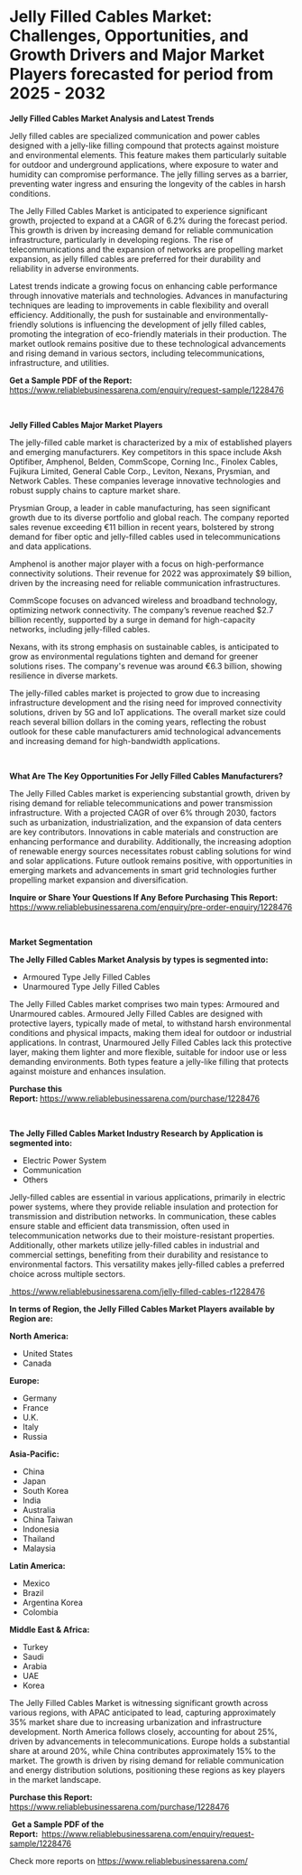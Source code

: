 <p><h1>Jelly Filled Cables Market: Challenges, Opportunities, and Growth Drivers and Major Market Players forecasted for period from 2025 - 2032</h1></p><p><strong>Jelly Filled Cables Market Analysis and Latest Trends</strong></p>
<p><p>Jelly filled cables are specialized communication and power cables designed with a jelly-like filling compound that protects against moisture and environmental elements. This feature makes them particularly suitable for outdoor and underground applications, where exposure to water and humidity can compromise performance. The jelly filling serves as a barrier, preventing water ingress and ensuring the longevity of the cables in harsh conditions.</p><p>The Jelly Filled Cables Market is anticipated to experience significant growth, projected to expand at a CAGR of 6.2% during the forecast period. This growth is driven by increasing demand for reliable communication infrastructure, particularly in developing regions. The rise of telecommunications and the expansion of networks are propelling market expansion, as jelly filled cables are preferred for their durability and reliability in adverse environments.</p><p>Latest trends indicate a growing focus on enhancing cable performance through innovative materials and technologies. Advances in manufacturing techniques are leading to improvements in cable flexibility and overall efficiency. Additionally, the push for sustainable and environmentally-friendly solutions is influencing the development of jelly filled cables, promoting the integration of eco-friendly materials in their production. The market outlook remains positive due to these technological advancements and rising demand in various sectors, including telecommunications, infrastructure, and utilities.</p></p>
<p><strong>Get a Sample PDF of the Report:&nbsp;</strong> <a href="https://www.reliablebusinessarena.com/enquiry/request-sample/1228476?utm_campaign=3272&utm_medium=2&utm_source=Github&utm_content=ia&utm_term=07042025&utm_id=jelly-filled-cables">https://www.reliablebusinessarena.com/enquiry/request-sample/1228476</a></p>
<p>&nbsp;</p>
<p><strong>Jelly Filled Cables Major Market Players</strong></p>
<p><p>The jelly-filled cable market is characterized by a mix of established players and emerging manufacturers. Key competitors in this space include Aksh Optifiber, Amphenol, Belden, CommScope, Corning Inc., Finolex Cables, Fujikura Limited, General Cable Corp., Leviton, Nexans, Prysmian, and Network Cables. These companies leverage innovative technologies and robust supply chains to capture market share.</p><p>Prysmian Group, a leader in cable manufacturing, has seen significant growth due to its diverse portfolio and global reach. The company reported sales revenue exceeding €11 billion in recent years, bolstered by strong demand for fiber optic and jelly-filled cables used in telecommunications and data applications. </p><p>Amphenol is another major player with a focus on high-performance connectivity solutions. Their revenue for 2022 was approximately $9 billion, driven by the increasing need for reliable communication infrastructures.</p><p>CommScope focuses on advanced wireless and broadband technology, optimizing network connectivity. The company’s revenue reached $2.7 billion recently, supported by a surge in demand for high-capacity networks, including jelly-filled cables.</p><p>Nexans, with its strong emphasis on sustainable cables, is anticipated to grow as environmental regulations tighten and demand for greener solutions rises. The company's revenue was around €6.3 billion, showing resilience in diverse markets.</p><p>The jelly-filled cables market is projected to grow due to increasing infrastructure development and the rising need for improved connectivity solutions, driven by 5G and IoT applications. The overall market size could reach several billion dollars in the coming years, reflecting the robust outlook for these cable manufacturers amid technological advancements and increasing demand for high-bandwidth applications.</p></p>
<p>&nbsp;</p>
<p><strong>What Are The Key Opportunities For Jelly Filled Cables Manufacturers?</strong></p>
<p><p>The Jelly Filled Cables market is experiencing substantial growth, driven by rising demand for reliable telecommunications and power transmission infrastructure. With a projected CAGR of over 6% through 2030, factors such as urbanization, industrialization, and the expansion of data centers are key contributors. Innovations in cable materials and construction are enhancing performance and durability. Additionally, the increasing adoption of renewable energy sources necessitates robust cabling solutions for wind and solar applications. Future outlook remains positive, with opportunities in emerging markets and advancements in smart grid technologies further propelling market expansion and diversification.</p></p>
<p><strong>Inquire or Share Your Questions If Any Before Purchasing This Report:</strong> <a href="https://www.reliablebusinessarena.com/enquiry/pre-order-enquiry/1228476?utm_campaign=3272&utm_medium=2&utm_source=Github&utm_content=ia&utm_term=07042025&utm_id=jelly-filled-cables">https://www.reliablebusinessarena.com/enquiry/pre-order-enquiry/1228476</a></p>
<p>&nbsp;</p>
<p><strong>Market Segmentation</strong></p>
<p><strong>The Jelly Filled Cables Market Analysis by types is segmented into:</strong></p>
<p><ul><li>Armoured Type Jelly Filled Cables</li><li>Unarmoured Type Jelly Filled Cables</li></ul></p>
<p><p>The Jelly Filled Cables market comprises two main types: Armoured and Unarmoured cables. Armoured Jelly Filled Cables are designed with protective layers, typically made of metal, to withstand harsh environmental conditions and physical impacts, making them ideal for outdoor or industrial applications. In contrast, Unarmoured Jelly Filled Cables lack this protective layer, making them lighter and more flexible, suitable for indoor use or less demanding environments. Both types feature a jelly-like filling that protects against moisture and enhances insulation.</p></p>
<p><strong>Purchase this Report:&nbsp;</strong><a href="https://www.reliablebusinessarena.com/purchase/1228476?utm_campaign=3272&utm_medium=2&utm_source=Github&utm_content=ia&utm_term=07042025&utm_id=jelly-filled-cables">https://www.reliablebusinessarena.com/purchase/1228476</a></p>
<p>&nbsp;</p>
<p><strong>The Jelly Filled Cables Market Industry Research by Application is segmented into:</strong></p>
<p><ul><li>Electric Power System</li><li>Communication</li><li>Others</li></ul></p>
<p><p>Jelly-filled cables are essential in various applications, primarily in electric power systems, where they provide reliable insulation and protection for transmission and distribution networks. In communication, these cables ensure stable and efficient data transmission, often used in telecommunication networks due to their moisture-resistant properties. Additionally, other markets utilize jelly-filled cables in industrial and commercial settings, benefiting from their durability and resistance to environmental factors. This versatility makes jelly-filled cables a preferred choice across multiple sectors.</p></p>
<p><a href="https://www.reliablebusinessarena.com/jelly-filled-cables-r1228476?utm_campaign=3272&utm_medium=2&utm_source=Github&utm_content=ia&utm_term=07042025&utm_id=jelly-filled-cables">&nbsp;https://www.reliablebusinessarena.com/jelly-filled-cables-r1228476</a></p>
<p><strong>In terms of Region, the Jelly Filled Cables Market Players available by Region are:</strong></p>
<p>
    <p> <strong> North America: </strong>
        <ul>
            <li>United States</li>
            <li>Canada</li>
        </ul>
        </p> 
    <p> <strong> Europe: </strong>
        <ul>
            <li>Germany</li>
            <li>France</li>
            <li>U.K.</li>
            <li>Italy</li>
            <li>Russia</li>
        </ul>
        </p> 
    <p> <strong> Asia-Pacific: </strong>
        <ul>
            <li>China</li>
            <li>Japan</li>
            <li>South Korea</li>
            <li>India</li>
            <li>Australia</li>
            <li>China Taiwan</li>
            <li>Indonesia</li>
            <li>Thailand</li>
            <li>Malaysia</li>
        </ul>
        </p> 
    <p> <strong> Latin America: </strong>
        <ul>
            <li>Mexico</li>
            <li>Brazil</li>
            <li>Argentina Korea</li>
            <li>Colombia</li>
        </ul>
        </p> 
    <p> <strong> Middle East & Africa: </strong>
        <ul>
            <li>Turkey</li>
            <li>Saudi</li>
            <li>Arabia</li>
            <li>UAE</li>
            <li>Korea</li>
        </ul>
    </p>
    </p>
<p><p>The Jelly Filled Cables Market is witnessing significant growth across various regions, with APAC anticipated to lead, capturing approximately 35% market share due to increasing urbanization and infrastructure development. North America follows closely, accounting for about 25%, driven by advancements in telecommunications. Europe holds a substantial share at around 20%, while China contributes approximately 15% to the market. The growth is driven by rising demand for reliable communication and energy distribution solutions, positioning these regions as key players in the market landscape.</p></p>
<p><strong>Purchase this Report: </strong><a href="https://www.reliablebusinessarena.com/purchase/1228476?utm_campaign=3272&utm_medium=2&utm_source=Github&utm_content=ia&utm_term=07042025&utm_id=jelly-filled-cables">https://www.reliablebusinessarena.com/purchase/1228476</a></p>
<p>&nbsp;<strong>Get a Sample PDF of the Report:&nbsp;&nbsp;</strong><a href="https://www.reliablebusinessarena.com/enquiry/request-sample/1228476?utm_campaign=3272&utm_medium=2&utm_source=Github&utm_content=ia&utm_term=07042025&utm_id=jelly-filled-cables">https://www.reliablebusinessarena.com/enquiry/request-sample/1228476</a></p>
<p><strong></strong></p>
<p>Check more reports on <a href="https://www.reliablebusinessarena.com/?utm_campaign=3272&utm_medium=2&utm_source=Github&utm_content=ia&utm_term=07042025&utm_id=jelly-filled-cables">https://www.reliablebusinessarena.com/</a></p>